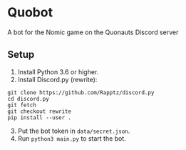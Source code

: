 # Quobot
A bot for the Nomic game on the Quonauts Discord server

## Setup

1. Install Python 3.6 or higher.
2. Install Discord.py (rewrite):

```
git clone https://github.com/Rapptz/discord.py
cd discord.py
git fetch
git checkout rewrite
pip install --user .
```

3. Put the bot token in `data/secret.json`.
4. Run `python3 main.py` to start the bot.
